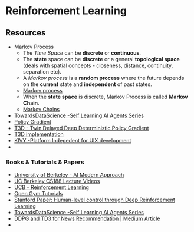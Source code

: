 # Reinforcement Learning

## Resources

* Markov Process
  * The *Time Space*  can be **discrete** or **continuous**. 
  * The **state** space can be **discrete** or a general **topological space** (deals with spatial concepts - closeness, distance, continuity, separation etc).
  * A *Markov process* is a **random process** where the future depends on the **current** state and **independent** of past states.
  * [Markov process](<https://www.randomservices.org/random/markov/index.html>)
  * When the **state space** is discrete, Markov Process is called **Markov Chain**.
  * [Markov Chains](https://towardsdatascience.com/introduction-to-markov-chains-50da3645a50d)
* [TowardsDataScience -Self Learning AI Agents Series ](<https://towardsdatascience.com/self-learning-ai-agents-part-ii-deep-q-learning-b5ac60c3f47>)
* [Policy Gradient](<https://towardsdatascience.com/policy-gradients-in-a-nutshell-8b72f9743c5d>)
* [T3D - Twin Delayed Deep Deterministic Policy Gradient](<https://towardsdatascience.com/reinforcement-learning-ddpg-and-td3-for-news-recommendation-d3cddec26011>)
* [T3D implementation](<https://github.com/sfujim/TD3/blob/master/TD3.py>)
* [KIVY -Platform Indepedent for UIX development](<https://kivy.org/doc/stable/tutorials/crashcourse.html>)
* 



### Books & Tutorials & Papers

* [University of Berkeley - AI Modern Approach](<http://aima.cs.berkeley.edu/books.html>)
* [UC Berkeley CS188 Lecture Videos](<http://ai.berkeley.edu/lecture_videos.html>)
* [UCB - Reinforcement Learning](<http://ai.berkeley.edu/reinforcement.html>)
* [Open Gym Tutorials](<https://gym.openai.com/docs/>)
* [Stanford Paper: Human-level control through Deep Reinforcement Learning](<https://web.stanford.edu/class/psych209/Readings/MnihEtAlHassibis15NatureControlDeepRL.pdf>)
* [TowardsDataScience -Self Learning AI Agents Series ](<https://towardsdatascience.com/self-learning-ai-agents-part-ii-deep-q-learning-b5ac60c3f47>)
* [DDPG and TD3 for News Recommendation | Medium Article](<https://towardsdatascience.com/reinforcement-learning-ddpg-and-td3-for-news-recommendation-d3cddec26011>)
* 

